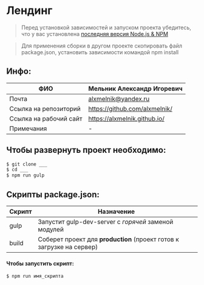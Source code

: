 # Лендинг

> Перед установкой зависимостей и запуском проекта убедитесь, что у вас установлена [последняя версия Node.js & NPM](https://nodejs.org/en/download/current/)

>Для применения сборки в другом проекте скопировать файл package.json, установить зависимости командой npm install



## Инфо:

| ФИО | Мельник Александр Игоревич |
| ------ | ------ |
| Почта| alxmelnik@yandex.ru |
| Ссылка на репозиторий | https://github.com/alxmelnik/|
| Ссылка на рабочий сайт | https://alxmelnik.github.io/|
| Примечания | - |


##  Чтобы развернуть проект необходимо:
```sh
$ git clone ___
$ cd ___
$ npm run gulp
```

## Скрипты package.json:

| Скрипт | Назначение |
| ------ | ------ |
| gulp | Запустит gulp-dev-server с _горячей_ заменой модулей |
| build | Соберет проект для **production** (проект готов к загрузке на сервер) |

#### Чтобы запустить скрипт:
```sh
$ npm run имя_скрипта
```


